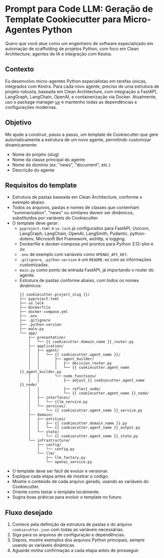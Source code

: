 # Prompt para Code LLM: Geração de Template Cookiecutter para Micro-Agentes Python

Quero que você atue como um engenheiro de software especializado em automação de scaffolding de projetos Python, com foco em Clean Architecture, agentes de IA e integração com Kestra.

## Contexto

Eu desenvolvo micro-agentes Python especialistas em tarefas únicas, integrados com Kestra. Para cada novo agente, preciso de uma estrutura de projeto robusta, baseada em Clean Architecture, com integração a FastAPI, LangGraph, LangChain, OpenAI, e containerização via Docker. Atualmente, uso o package manager [uv](https://github.com/astral-sh/uv) e mantenho todas as dependências e configurações modernas.

## Objetivo

Me ajude a construir, passo a passo, um template de Cookiecutter que gere automaticamente a estrutura de um novo agente, permitindo customizar dinamicamente:

- Nome do projeto (slug)
- Nome da classe principal do agente
- Nome do domínio (ex: "news", "document", etc.)
- Descrição do agente

## Requisitos do template

- Estrutura de pastas baseada em Clean Architecture, conforme o exemplo abaixo.
- Todos os arquivos, pastas e nomes de classes que contenham "summarization", "news" ou similares devem ser dinâmicos, substituídos por variáveis do Cookiecutter.
- O template deve gerar:
  - `pyproject.toml` e `uv.lock` já configurados para FastAPI, Uvicorn, LangGraph, LangChain, OpenAI, LangSmith, Pydantic, python-dotenv, Microsoft Bot Framework, aiohttp, e logging.
  - Dockerfile e docker-compose.yml prontos para Python 3.12-slim e uv.
  - `.env` de exemplo com variáveis como `OPENAI_API_KEY`.
  - `.gitignore`, `.python-version` e um `README.md` com as informações customizadas.
  - `main.py` como ponto de entrada FastAPI, já importando o router do agente.
  - Estrutura de pastas conforme abaixo, com todos os nomes dinâmicos:
    ```
    {{ cookiecutter.project_slug }}/
    ├── pyproject.toml
    ├── uv.lock
    ├── Dockerfile
    ├── docker-compose.yml
    ├── .env
    ├── .gitignore
    ├── .python-version
    ├── main.py
    └── app/
        ├── presentation/
        │   └── {{ cookiecutter.domain_name }}_router.py
        ├── application/
        │   ├── agent/
        │   │   └── {{ cookiecutter.agent_name }}/
        │   │       ├── agent_builder/
        │   │       │   ├── decision_router.py
        │   │       │   └── {{ cookiecutter.agent_name }}_agent_builder.py
        │   │       └── node_functions/
        │   │           ├── adjust_{{ cookiecutter.agent_name }}_node/
        │   │           ├── reflect_node/
        │   │           └── {{ cookiecutter.agent_name }}_node/
        │   ├── interfaces/
        │   │   └── illm_service.py
        │   └── services/
        │       └── {{ cookiecutter.agent_name }}_service.py
        ├── domain/
        │   ├── entities/
        │   │   ├── {{ cookiecutter.domain_name }}.py
        │   │   └── {{ cookiecutter.agent_name }}_output.py
        │   └── state/
        │       └── {{ cookiecutter.agent_name }}_state.py
        └── infrastructure/
            ├── config/
            │   └── config.py
            └── llm/
                ├── llm_factory.py
                └── openai_service.py
    ```
- O template deve ser fácil de evoluir e versionar.
- Explique cada etapa antes de mostrar o código.
- Mostre o conteúdo de cada arquivo gerado, usando as variáveis do Cookiecutter.
- Oriente como testar o template localmente.
- Sugira boas práticas para evoluir o template no futuro.

## Fluxo desejado

1. Comece pela definição da estrutura de pastas e do arquivo `cookiecutter.json` com todas as variáveis necessárias.
2. Siga para os arquivos de configuração e dependências.
3. Depois, mostre exemplos dos arquivos Python principais, sempre usando as variáveis dinâmicas.
4. Aguarde minha confirmação a cada etapa antes de prosseguir.
